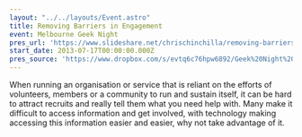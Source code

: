 ```yaml
---
layout: "../../layouts/Event.astro"
title: Removing Barriers in Engagement
event: Melbourne Geek Night
pres_url: 'https://www.slideshare.net/chrischinchilla/removing-barriers-in-engagement-melbourne-geek-night-july-2013'
start_date: 2013-07-17T00:00:00.000Z
pres_source: 'https://www.dropbox.com/s/evtq6c76hpw6892/Geek%20Night%20v1.pptx?dl=0'
---
```


When running an organisation or service that is reliant on the efforts of volunteers, members or a community to run and sustain itself, it can be hard to attract recruits and really tell them what you need help with. Many make it difficult to access information and get involved, with technology making accessing this information easier and easier, why not take advantage of it.
